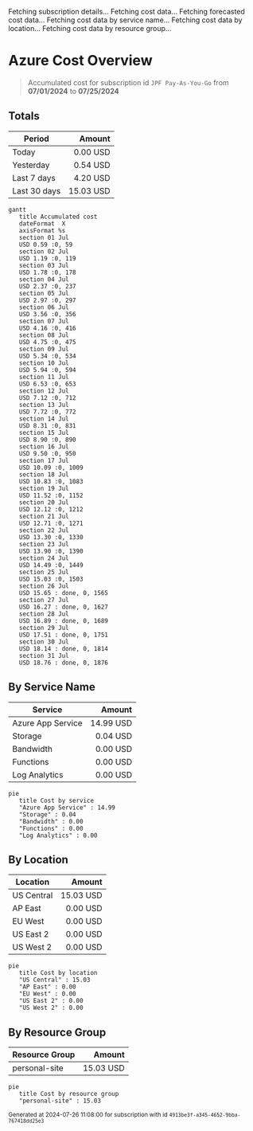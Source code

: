Fetching subscription details...
Fetching cost data...
Fetching forecasted cost data...
Fetching cost data by service name...
Fetching cost data by location...
Fetching cost data by resource group...
# Azure Cost Overview

> Accumulated cost for subscription id `JPF Pay-As-You-Go` from **07/01/2024** to **07/25/2024**

## Totals

|Period|Amount|
|---|---:|
|Today|0.00 USD|
|Yesterday|0.54 USD|
|Last 7 days|4.20 USD|
|Last 30 days|15.03 USD|

```mermaid
gantt
   title Accumulated cost
   dateFormat  X
   axisFormat %s
   section 01 Jul
   USD 0.59 :0, 59
   section 02 Jul
   USD 1.19 :0, 119
   section 03 Jul
   USD 1.78 :0, 178
   section 04 Jul
   USD 2.37 :0, 237
   section 05 Jul
   USD 2.97 :0, 297
   section 06 Jul
   USD 3.56 :0, 356
   section 07 Jul
   USD 4.16 :0, 416
   section 08 Jul
   USD 4.75 :0, 475
   section 09 Jul
   USD 5.34 :0, 534
   section 10 Jul
   USD 5.94 :0, 594
   section 11 Jul
   USD 6.53 :0, 653
   section 12 Jul
   USD 7.12 :0, 712
   section 13 Jul
   USD 7.72 :0, 772
   section 14 Jul
   USD 8.31 :0, 831
   section 15 Jul
   USD 8.90 :0, 890
   section 16 Jul
   USD 9.50 :0, 950
   section 17 Jul
   USD 10.09 :0, 1009
   section 18 Jul
   USD 10.83 :0, 1083
   section 19 Jul
   USD 11.52 :0, 1152
   section 20 Jul
   USD 12.12 :0, 1212
   section 21 Jul
   USD 12.71 :0, 1271
   section 22 Jul
   USD 13.30 :0, 1330
   section 23 Jul
   USD 13.90 :0, 1390
   section 24 Jul
   USD 14.49 :0, 1449
   section 25 Jul
   USD 15.03 :0, 1503
   section 26 Jul
   USD 15.65 : done, 0, 1565
   section 27 Jul
   USD 16.27 : done, 0, 1627
   section 28 Jul
   USD 16.89 : done, 0, 1689
   section 29 Jul
   USD 17.51 : done, 0, 1751
   section 30 Jul
   USD 18.14 : done, 0, 1814
   section 31 Jul
   USD 18.76 : done, 0, 1876
```

## By Service Name

|Service|Amount|
|---|---:|
|Azure App Service|14.99 USD|
|Storage|0.04 USD|
|Bandwidth|0.00 USD|
|Functions|0.00 USD|
|Log Analytics|0.00 USD|

```mermaid
pie
   title Cost by service
   "Azure App Service" : 14.99
   "Storage" : 0.04
   "Bandwidth" : 0.00
   "Functions" : 0.00
   "Log Analytics" : 0.00
```

## By Location

|Location|Amount|
|---|---:|
|US Central|15.03 USD|
|AP East|0.00 USD|
|EU West|0.00 USD|
|US East 2|0.00 USD|
|US West 2|0.00 USD|

```mermaid
pie
   title Cost by location
   "US Central" : 15.03
   "AP East" : 0.00
   "EU West" : 0.00
   "US East 2" : 0.00
   "US West 2" : 0.00
```

## By Resource Group

|Resource Group|Amount|
|---|---:|
|personal-site|15.03 USD|

```mermaid
pie
   title Cost by resource group
   "personal-site" : 15.03
```

<sup>Generated at 2024-07-26 11:08:00 for subscription with id `4913be3f-a345-4652-9bba-767418dd25e3`</sup>
